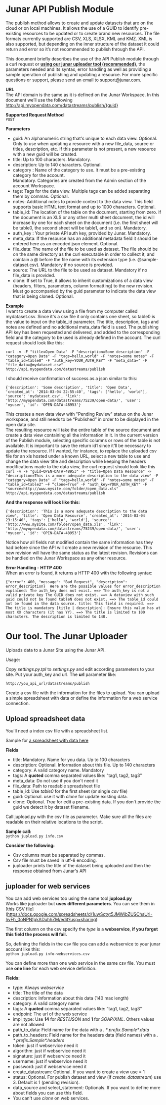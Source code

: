 Junar API Publish Module 
========================

The publish method allows to create and update datasets that are on the cloud or on local machines. It allows the use of a GUID to identify pre-existing resources to be updated or to create brand new resources. The file formats currently supported are CSV, XLS, XLSX, KML and KMZ. XML is also supported, but depending on the inner structure of the dataset it could return and error so it’s not recommended to publish through the API.  
  
This document briefly describes the use of the API Publish module through a curl request or [**using our junar uploader tool (recommended)**](#ourtool), the parameters needed and its syntax, error handling as well as providing a sample operation of publishing and updating a resource. For more specific questions or support, please send an email to support@junar.com.  
  
  
**URL**  
The API domain is the same as it is defined on the Junar Workspace. In this document we’ll use the following 
http://api.myopendata.com/datastreams/publish/{guid}  
  
**Supported Request Method**  
  `POST`
  
**Parameters**  
  * guid: An alphanumeric string that's unique to each data view. Optional. Only to use when updating a resource with a new file_data, source or titles, description, etc. If this parameter is not present, a new resource with a new guid will be created.  
  * title: Up to 100 characters. Mandatory.  
  * description: Up to 140 characters. Optional.  
  * category : Name of the category to use. It must be a pre-existing category for the account.  
Mandatory. Categories are created from the Admin section of the account Workspace.  
  * tags: Tags for the data view. Multiple tags can be added separating them by commas. Optional.  
  * notes: Additional notes to provide context to the data view. This field supports basic HTML text format and up to 1000 characters. Optional.  
  * table_id: The location of the table on the document, starting from zero. If the document is an XLS or any other multi sheet document, the id will increase by one for each sheet on the document (i.e. the first sheet will be table0, the second sheet will be table1, and so on). Mandatory.  
  * auth_key : Your private API auth key, provided by Junar. Mandatory. 
  * meta_data: If the resource has an additional metadata field it should be entered here as an encoded json element. Optional.  
  * file_data: The name of the file to be used as dataset. The file should be on the same directory as the curl executable in order to collect it, and cointain a @ before the file name with its extension type (i.e. @sample-dataset.csv). Mandatory if no source is provided.  
  * source: The URL to the file to be used as dataset. Mandatory if no file_data is provided. 
  * clone: If set to True, it allows to inherit customizations of a data view (headers, filters, parameters, column formatting) to the new revision. Must go accompanied by the guid parameter to indicate the data view that is being cloned. Optional.  
  
**Example**  
I want to create a data view using a file from my computer called mydataset.csv. Since it's a csv file it only contains one sheet, so table0 is the value to input on the table_id parameter. The title, description, tags and notes are defined and no additional meta_data field is used. The publishing API key has been requested and delivered, and added to the corresponding field and the category to be used is already defined in the account. The curl request should look like this:  
  
  `curl -v -F "title=Open Data" -F "description=Some description" -F "category=Open Data" -F "tags=hello,world" -F "notes=some notes" -F "table_id=table0" -F "auth_key=YOUR_AUTH_KEY" -F "meta_data=" -F "file_data=@mydataset.csv" http://api.myopendata.com/datastreams/publish`  
  
I should receive confirmation of success as a json similar to this: 

  `{'description': 'Some description', 'title': 'Open Data', 'created_at': '2014-03-04 22:55:40', 'tags': ['hello', 'world'], 'source': 'mydataset.csv', 'link': 'http://myopendata.com/datastreams/75239/open-data/', 'user': 'myuser', 'id': 'OPEN-DATA-48953'}`  
  
This creates a new data view with "Pending Review" status on the Junar workspace, and still needs to be “Published” in order to be displayed in the open data site.  
The resulting resource will take the entire table of the source document and create a data view containing all the information in it. In the current version of the Publish module, selecting specific columns or rows of the table is not available. It is important to save the return id1 since it'll be necessary to update the resource. If I wanted, for instance, to replace the uploaded csv file for an xls hosted under a known URL, select a new table to use and change the data view title and description while keeping the headers modifications made to the data view, the curl request should look like this 
  `curl -v -F "guid=OPEN-DATA-48953" -F "title=Open Data Resource" -F "description=This is a more adequate description to the data view" -F "category=Open Data" -F "tags=hello,world" -F "notes=some notes" -F "table_id=table2" –F “clone=True” -F "auth_key=YOUR_AUTH_KEY" -F "source=http://www.mysite.com/folder/open_data.xls" http://api.myopendata.com/datastreams/publish`  
  
**And the response will look like this:**  
  
  `{'description': 'This is a more adequate description to the data view', 'title': 'Open Data Resource', 'created_at': '2014-03-04 23:15:40', 'tags': ['hello', 'world'], 'source': 'http://www.mysite.com/folder/open_data.xls', 'link': 
'http://myopendata.com/datastreams/75239/open-data/', 'user': 'myuser', 'id': 'OPEN-DATA-48953'}`  
   
Notice how all fields not modified contain the same information has they had before since the API will create a new revision of the resource. This new revision will have the same status as the latest revision. Revisions can be handled on the Junar Workspace as any other resource.  
  
**Error Handling - HTTP 400**  
When an error is found, it returns a HTTP 400 with the following syntax:  
  
  `{"error": 400, "message": "Bad Request", "description": error_description} 
Here are the possible values for error_description explained: The auth_key does not exist. ==> The auth_key is not a valid private key The GUID does not exist. ==> A dataview with such guid could not be found tableN does not exist. ==> The table_id could not be found in the data source. title: This field is required. ==> The title is mandatory [title | description]: Ensure this value has at most XX characters (it has YY). ==> The title is limited to 100 characters. The description is limited to 140.` 
  
  
Our tool. The Junar Uploader
==============

Uploads data to a Junar Site using the Junar API.

Usage:

Copy *settings.py.tpl* to *settings.py* and edit according parameters to your site. Put your auth_key and url.
The **url** parameter like:  

  `http://you_api_url/datastreams/publish`  

Create a csv file with the information for the files to upload.
You can upload a simple spreadsheet with data or define the information for a web service connection.

### <a name="ourtool"></a>
Upload spreadsheet data
-----------------------

You'll need a index csv file with a spreadsheet list.  

Sample for [a spreadsheet with data here](https://docs.google.com/a/okfn.org/spreadsheet/ccc?key=0Aq9agjil66PydGFaRERZOVBEam5KMUFIM1dKVklrRlE#gid=0)  

**Fields**  

 * title: Mandatory. Name for you data. Up to 100 characters
 * description: Optional. Information about this file. Up to 140 characters
 * category: A valid category name. Mandatory
 * tags: A **quoted** comma separated values like: "tag1, tag2, tag3"
 * meta_data: Do not use if you don't need it
 * file_data: Path to readable spreadsheet file
 * table_id: Use *table0* for the first sheet (or single *csv* file)
 * guid: Optional. use it with *clone* for update existing data.
 * clone: Optional. *True* for edit a pre-existing data. If you don't provide the guid we detect it by dataset filename.

Call jupload.py with the csv file as parameter. Make sure all the files are readable on their relative locations to the script.

**Sample call:**  
  `python jupload.py info.csv`  

**Consider the following:**  
  * Csv columns must be separated by commas.  
  * Csv file must be saved in utf-8 encoding.  
  * juploader prints the title of the dataset being uploaded and then the response obtained from Junar's API  


juploader for web services
--------------------------------

You can add web services too using the same tool **jupload.py**  
Works like juploader but **uses different parameters**. You can see them in [this CSV file] (https://docs.google.com/spreadsheets/d/1uwSctyt5JMWibZUSChsUrI-hvFh_0oNPNfgkADuhhZM/edit?usp=sharing)  
  
The first column on the csv specify the *type* is a **webservice**, **if you forget this field the process will fail.**  
  
So, defining the fields in the csv file you can add a webservice to your junar account like this:  
  `python jupload.py info-webservices.csv`

You can define more than one web service in the same csv file. You must use **one line** for each web service definition.

**Fields:**  
  * type:  Always *webservice*  
  * title:  The title of the data  
  * description:  Information about this data (140 max length)  
  * category: A valid category name  
  * tags: A **quoted** comma separated values like: "tag1, tag2, tag3"
  * endpoint: The url of the web service  
  * impl_type: Use **14** for *REST/JSON* and **1** for *SOAP/XML*. Others values are not allowed  
  * path_to_data:  Field name for the data with a *$.* prefix. Sample *$.data*  
  * path_to_headers: Field name for the headers data (field names) with a *$.* prefix. Sample *$.headers*  
  * token: just if webservice need it  
  * algorithm: just if webservice need it  
  * signature: just if webservice need it  
  * username: just if webservice need it  
  * password: just if webservice need it  
  * create_datastream: Optional. If you want to create a view use = 1  
  * status: Optional. For publish dataset and view (if *create_datastream*) use 3. Default is 1 (pending revision).  
  * data_source and select_statement: Optionals. If you want to define more about fields you can use this field.  
  * You can't use *clone* on web services.  
  
  


